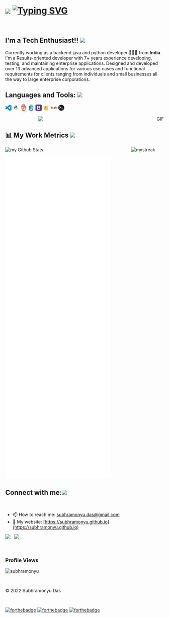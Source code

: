 <h1><img src="https://emojis.slackmojis.com/emojis/images/1531849430/4246/blob-sunglasses.gif?1531849430" width="80"/> 
 <a href="https://git.io/typing-svg"><img src="https://readme-typing-svg.herokuapp.com?font=Fira+Code&size=30&pause=1000&color=E7F72A&width=446&lines=Hi+There%2C+Nice+to+see+you" alt="Typing SVG" /></a>
</h1>
<br>

## I'm a Tech Enthusiast!!</b>&nbsp;<img src="https://github.com/TheDudeThatCode/TheDudeThatCode/blob/master/Assets/Designer.gif" height="30px">

Currently working as a backend java and python developer 👨🏻‍💻 from <b>India</b>. I'm a Results-oriented  developer with 7+ years experience developing, testing, and maintaining enterprise applications. Designed and developed over 13 advanced applications for various use cases and functional requirements for clients ranging from individuals and small businesses all the way to large enterprise corporations. 


 ## Languages and Tools: <img src="https://github.com/TheDudeThatCode/TheDudeThatCode/blob/master/Assets/Mario_Hello_Big.gif" height="30px">


<code><img height="20" src="https://raw.githubusercontent.com/github/explore/80688e429a7d4ef2fca1e82350fe8e3517d3494d/topics/visual-studio-code/visual-studio-code.png"></code>
<code><img height="20" src="https://raw.githubusercontent.com/github/explore/80688e429a7d4ef2fca1e82350fe8e3517d3494d/topics/python/python.png"></code>
<code><img height = "20" src = "https://raw.githubusercontent.com/github/explore/80688e429a7d4ef2fca1e82350fe8e3517d3494d/topics/html/html.png"></code>
<code><img height = "20" src = "https://raw.githubusercontent.com/github/explore/80688e429a7d4ef2fca1e82350fe8e3517d3494d/topics/css/css.png"></code>
<code><img height = "20" src = "https://raw.githubusercontent.com/github/explore/80688e429a7d4ef2fca1e82350fe8e3517d3494d/topics/bootstrap/bootstrap.png"></code>
<code><img height="20" src="https://raw.githubusercontent.com/github/explore/80688e429a7d4ef2fca1e82350fe8e3517d3494d/topics/firebase/firebase.png"></code>
<code><img height="20" src="https://raw.githubusercontent.com/github/explore/80688e429a7d4ef2fca1e82350fe8e3517d3494d/topics/git/git.png"></code>
<code><img height="20" src="https://raw.githubusercontent.com/github/explore/80688e429a7d4ef2fca1e82350fe8e3517d3494d/topics/terminal/terminal.png"></code>
<br>
<p align ="right">
 <img align="right" width="400px" alt="GIF" src="https://i.pinimg.com/originals/f1/e7/34/f1e734f9cade86fe737a9aa404ad5677.gif" />
 
 
</p>
</br>

## 📊 My Work Metrics <img src="https://user-images.githubusercontent.com/76244600/130684889-4425a8ef-53ba-48f3-9433-871976fba0e9.gif" height="30px">


<img align="left" width="400px" src="https://github-readme-stats.vercel.app/api?username=subhramonyu&include_all_commits=true&count_private=true&show_icons=true&line_height=20&title_color=2B5BBD&icon_color=1124BB&text_color=A1A1A1&bg_color=0,000000,130F40" alt="my Github Stats"/>
<img src="https://github-readme-streak-stats.herokuapp.com/?user=subhramonyu&theme=tokyonight" alt="mystreak"/>

![Metrics](/github-metrics.svg)


## Connect with me:<img src="https://github.com/TheDudeThatCode/TheDudeThatCode/blob/master/Assets/Handshake.gif" height="32px">
<br>

 - 📫 How to reach me: [subhramonyu.das@gmail.com](mailto:subhramonyu.das@gmail.com)
 - 🔗 My website: [https://subhramonyu.github.io](https://subhramonyu.github.io)
   
<a href="https://twitter.com/DasSubhramonyu"><img src="https://seeklogo.com/images/T/twitter-icon-circle-blue-logo-0902F48837-seeklogo.com.png" width="25"></img></a>&nbsp;&nbsp; <a href="https://www.linkedin.com/in/subhramonyu/"><img src="https://www.felberpr.com/wp-content/uploads/linkedin-logo.png" width="25"></img></a>

 <br>
<h3>Profile Views</h3>
 <p align="left"> <img src="https://profile-counter.glitch.me/subhramonyu/count.svg" alt="subhramonyu" /> </p>
 
 </br>
 
© 2022 Subhramonyu Das

</br>

[![forthebadge](https://forthebadge.com/images/badges/built-with-love.svg)](https://forthebadge.com) [![forthebadge](https://forthebadge.com/images/badges/built-by-developers.svg)](https://forthebadge.com) [![forthebadge](https://forthebadge.com/images/badges/built-with-swag.svg)](https://forthebadge.com)
